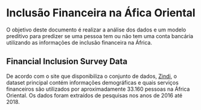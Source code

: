 # Inclusão Financeira na Áfica Oriental

O objetivo deste documento é realizar a análise dos dados e um modelo preditivo para predizer se uma pessoa tem ou não tem uma conta bancária utilizando as informações de inclusão financeira na África.

## Financial Inclusion Survey Data

De acordo com o site que disponibiliza o conjunto de dados, <a href = 'https://zindi.africa/competitions/financial-inclusion-in-africa/data'> Zindi</a>, o dataset principal contém informações demográficas e quais serviços financeiros são utilizados por aproximadamente 33.160 pessoas na África Oriental. Os dados foram extraídos de pesquisas nos anos de 2016 até 2018.
